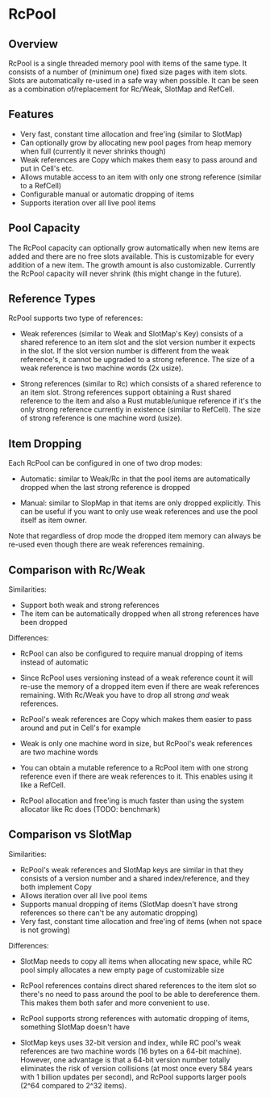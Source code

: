 # RcPool

## Overview

RcPool is a single threaded memory pool with items of the same type. It consists of a number of (minimum one) fixed size pages with item slots. Slots are automatically re-used in a safe way when possible. It can be seen as a combination of/replacement for Rc/Weak, SlotMap and RefCell.


## Features

- Very fast, constant time allocation and free'ing (similar to SlotMap)
- Can optionally grow by allocating new pool pages from heap memory when full (currently it never shrinks though)
- Weak references are Copy which makes them easy to pass around and put in Cell's etc.
- Allows mutable access to an item with only one strong reference (similar to a RefCell)
- Configurable manual or automatic dropping of items
- Supports iteration over all live pool items


## Pool Capacity

The RcPool capacity can optionally grow automatically when new items are added and there are no free slots available. This is customizable for every addition of a new item. The growth amount is also customizable. Currently the RcPool capacity will never shrink (this might change in the future).


## Reference Types

RcPool supports two type of references:

- Weak references (similar to Weak and SlotMap's Key) consists of a shared reference to an item slot and the slot version number it expects in the slot. If the slot version number is different from the weak reference's, it cannot be upgraded to a strong reference. The size of a weak reference is two machine words (2x usize).

- Strong references (similar to Rc) which consists of a shared reference to an item slot. Strong references support obtaining a Rust shared reference to the item and also a Rust mutable/unique reference if it's the only strong reference currently in existence (similar to RefCell). The size of strong reference is one machine word (usize).


## Item Dropping

Each RcPool can be configured in one of two drop modes:

- Automatic: similar to Weak/Rc in that the pool items are automatically dropped when the last strong reference is dropped

- Manual: similar to SlopMap in that items are only dropped explicitly. This can be useful if you want to only use weak references and use the pool itself as item owner.

Note that regardless of drop mode the dropped item memory can always be re-used even though there are weak references remaining. 


## Comparison with Rc/Weak

Similarities:

- Support both weak and strong references
- The item can be automatically dropped when all strong references have been dropped

Differences:

- RcPool can also be configured to require manual dropping of items instead of automatic

- Since RcPool uses versioning instead of a weak reference count it will re-use the memory of a dropped item even if there are weak references remaining. With Rc/Weak you have to drop all strong *and* weak references.

- RcPool's weak references are Copy which makes them easier to pass around and put in Cell's for example
- Weak is only one machine word in size, but RcPool's weak references are two machine words
- You can obtain a mutable reference to a RcPool item with one strong reference even if there are weak references to it. This enables using it like a RefCell.
- RcPool allocation and free'ing is much faster than using the system allocator like Rc does (TODO: benchmark)


## Comparison vs SlotMap

Similarities:

- RcPool's weak references and SlotMap keys are similar in that they consists of a version number and a shared index/reference, and they both implement Copy
- Allows iteration over all live pool items
- Supports manual dropping of items (SlotMap doesn't have strong references so there can't be any automatic dropping)
- Very fast, constant time allocation and free'ing of items (when not space is not growing)

Differences:

- SlotMap needs to copy all items when allocating new space, while RC pool simply allocates a new empty page of customizable size

- RcPool references contains direct shared references to the item slot so there's no need to pass around the pool to be able to dereference them. This makes them both safer and more convenient to use.

- RcPool supports strong references with automatic dropping of items, something SlotMap doesn't have

- SlotMap keys uses 32-bit version and index, while RC pool's weak references are two machine words (16 bytes on a 64-bit machine). However, one advantage is that a 64-bit version number totally eliminates the risk of version collisions (at most once every 584 years with 1 billion updates per second), and RcPool supports larger pools (2^64 compared to 2^32 items).
